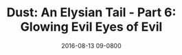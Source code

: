 ---
layout: entry.pug
title: "Dust: An Elysian Tail - Part 6: Glowing Evil Eyes of Evil"
date: 2016-08-13 09-0800
publishDate: 2018-12-01 09-0800
categories: playthroughs dust-aet dust dust-an-elysian-tail
draft: true
---